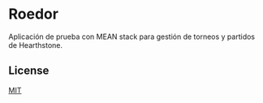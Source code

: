 # Roedor

Aplicación de prueba con MEAN stack para gestión de torneos y partidos de Hearthstone.

## License
[MIT](https://choosealicense.com/licenses/mit/)
